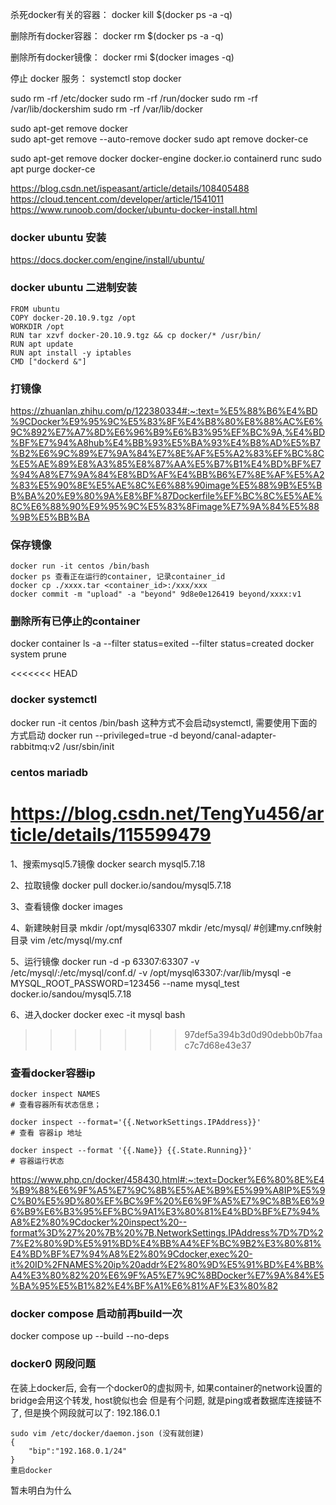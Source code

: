 

杀死docker有关的容器：
docker kill $(docker ps -a -q)

删除所有docker容器：
docker rm $(docker ps -a -q)

删除所有docker镜像：
docker rmi $(docker images -q)

停止 docker 服务：
systemctl stop docker

sudo rm -rf /etc/docker
sudo rm -rf /run/docker
sudo rm -rf /var/lib/dockershim
sudo rm -rf /var/lib/docker

sudo apt-get remove docker  
sudo apt-get remove --auto-remove docker
sudo apt remove docker-ce

sudo apt-get remove docker docker-engine docker.io containerd runc
sudo apt purge docker-ce

https://blog.csdn.net/ispeasant/article/details/108405488
https://cloud.tencent.com/developer/article/1541011
https://www.runoob.com/docker/ubuntu-docker-install.html



### docker ubuntu 安装
https://docs.docker.com/engine/install/ubuntu/

### docker ubuntu 二进制安装
```
FROM ubuntu
COPY docker-20.10.9.tgz /opt
WORKDIR /opt
RUN tar xzvf docker-20.10.9.tgz && cp docker/* /usr/bin/
RUN apt update
RUN apt install -y iptables
CMD ["dockerd &"]
```

### 打镜像
https://zhuanlan.zhihu.com/p/122380334#:~:text=%E5%88%B6%E4%BD%9CDocker%E9%95%9C%E5%83%8F%E4%B8%80%E8%88%AC%E6%9C%892%E7%A7%8D%E6%96%B9%E6%B3%95%EF%BC%9A,%E4%BD%BF%E7%94%A8hub%E4%BB%93%E5%BA%93%E4%B8%AD%E5%B7%B2%E6%9C%89%E7%9A%84%E7%8E%AF%E5%A2%83%EF%BC%8C%E5%AE%89%E8%A3%85%E8%87%AA%E5%B7%B1%E4%BD%BF%E7%94%A8%E7%9A%84%E8%BD%AF%E4%BB%B6%E7%8E%AF%E5%A2%83%E5%90%8E%E5%AE%8C%E6%88%90image%E5%88%9B%E5%BB%BA%20%E9%80%9A%E8%BF%87Dockerfile%EF%BC%8C%E5%AE%8C%E6%88%90%E9%95%9C%E5%83%8Fimage%E7%9A%84%E5%88%9B%E5%BB%BA




### 保存镜像
```
docker run -it centos /bin/bash
docker ps 查看正在运行的container, 记录container_id
docker cp ./xxxx.tar <container_id>:/xxx/xxx
docker commit -m "upload" -a "beyond" 9d8e0e126419 beyond/xxxx:v1
```



### 删除所有已停止的container
docker container ls -a --filter status=exited --filter status=created
docker system prune



<<<<<<< HEAD
### docker systemctl
docker run -it centos /bin/bash 这种方式不会启动systemctl, 需要使用下面的方式启动
docker run --privileged=true -d beyond/canal-adapter-rabbitmq:v2 /usr/sbin/init



### centos mariadb
https://blog.csdn.net/TengYu456/article/details/115599479
=======
1、搜索mysql5.7镜像
docker search mysql5.7.18

2、拉取镜像
docker pull docker.io/sandou/mysql5.7.18

3、查看镜像
docker images

4、新建映射目录
mkdir /opt/mysql63307
mkdir /etc/mysql/   #创建my.cnf映射目录
vim /etc/mysql/my.cnf

5、运行镜像
docker run -d -p 63307:63307 -v /etc/mysql/:/etc/mysql/conf.d/ -v /opt/mysql63307:/var/lib/mysql -e MYSQL_ROOT_PASSWORD=123456 --name mysql_test docker.io/sandou/mysql5.7.18

6、进入docker
docker exec -it mysql bash

>>>>>>> 97def5a394b3d0d90debb0b7faac7c7d68e43e37


### 查看docker容器ip
```
docker inspect NAMES 
# 查看容器所有状态信息；

docker inspect --format='{{.NetworkSettings.IPAddress}}'
# 查看 容器ip 地址

docker inspect --format '{{.Name}} {{.State.Running}}'
# 容器运行状态
```
https://www.php.cn/docker/458430.html#:~:text=Docker%E6%80%8E%E4%B9%88%E6%9F%A5%E7%9C%8B%E5%AE%B9%E5%99%A8IP%E5%9C%B0%E5%9D%80%EF%BC%9F%20%E6%9F%A5%E7%9C%8B%E6%96%B9%E6%B3%95%EF%BC%9A1%E3%80%81%E4%BD%BF%E7%94%A8%E2%80%9Cdocker%20inspect%20--format%3D%27%20%7B%20%7B.NetworkSettings.IPAddress%7D%7D%27%E2%80%9D%E5%91%BD%E4%BB%A4%EF%BC%9B2%E3%80%81%E4%BD%BF%E7%94%A8%E2%80%9Cdocker,exec%20-it%20ID%2FNAMES%20ip%20addr%E2%80%9D%E5%91%BD%E4%BB%A4%E3%80%82%20%E6%9F%A5%E7%9C%8BDocker%E7%9A%84%E5%BA%95%E5%B1%82%E4%BF%A1%E6%81%AF%E3%80%82


### docker compose 启动前再build一次
docker compose up --build --no-deps



### docker0 网段问题
在装上docker后, 会有一个docker0的虚拟网卡, 如果container的network设置的bridge会用这个转发, host貌似也会
但是有个问题, 就是ping或者数据库连接链不了,
但是换个网段就可以了: 192.186.0.1
```
sudo vim /etc/docker/daemon.json (没有就创建)
{
    "bip":"192.168.0.1/24"
}
重启docker
```
暂未明白为什么

